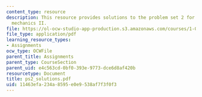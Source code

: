 ```yaml
---
content_type: resource
description: This resource provides solutions to the problem set 2 for engineering
  mechanics II.
file: https://ol-ocw-studio-app-production.s3.amazonaws.com/courses/1-060-engineering-mechanics-ii-spring-2006/11463efa234a8595e0e9538af7f3f0f3_ps2_solutions.pdf
file_type: application/pdf
learning_resource_types:
- Assignments
ocw_type: OCWFile
parent_title: Assignments
parent_type: CourseSection
parent_uid: e4c563cd-0bf0-393e-9773-dce6d8af420b
resourcetype: Document
title: ps2_solutions.pdf
uid: 11463efa-234a-8595-e0e9-538af7f3f0f3
---
```

